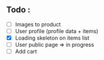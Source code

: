 ## Todo : 

- [ ] Images to product
- [ ] User profile (profile data + items)
- [x] Loading skeleton on items list
- [ ] User public page => in progress
- [ ] Add cart